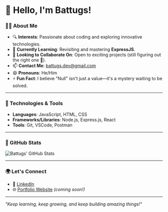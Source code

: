 # 👋 Hello, I'm Battugs!  

### 👨‍💻 About Me  
- 🔍 **Interests**: Passionate about coding and exploring innovative technologies.  
- 🌱 **Currently Learning**: Revisiting and mastering **ExpressJS**.  
- 💞️ **Looking to Collaborate On**: Open to exciting projects (still figuring out the right one 🚀).  
- 📫 **Contact Me**: [battugs.dev@gmail.com](mailto:battugs.dev@gmail.com)  
- 😄 **Pronouns**: He/Him  
- ⚡ **Fun Fact**: I believe "Null" isn't just a value—it's a mystery waiting to be solved.  

---

### 🔧 Technologies & Tools  
- **Languages**: JavaScript, HTML, CSS  
- **Frameworks/Libraries**: Node.js, Express.js, React  
- **Tools**: Git, VSCode, Postman  

---

### 🌟 GitHub Stats  
![Battugs' GitHub Stats](https://github-readme-stats.vercel.app/api?username=oxterhal&show_icons=true&theme=radical)  

---

### 🌍 Let's Connect  
- 🔗 [LinkedIn](#)  
- 🌐 [Portfolio Website](#) *(coming soon!)*  

---
*"Keep learning, keep growing, and keep building amazing things!"*  
